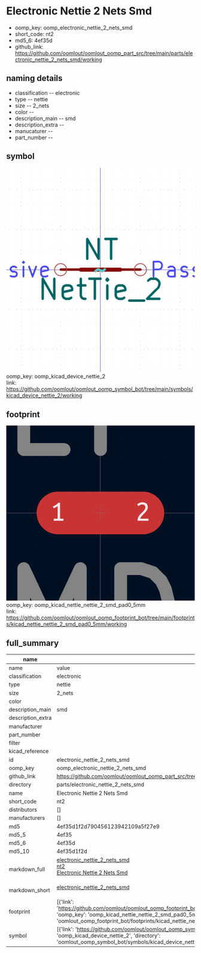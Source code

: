 # Electronic Nettie 2 Nets Smd

  
* oomp_key: oomp_electronic_nettie_2_nets_smd 
* short_code: nt2
* md5_6: 4ef35d  
* github_link: https://github.com/oomlout/oomlout_oomp_part_src/tree/main/parts/electronic_nettie_2_nets_smd/working  
## naming details
* classification -- electronic
* type -- nettie
* size -- 2_nets
* color -- 
* description_main -- smd
* description_extra -- 
* manucaturer -- 
* part_number -- 



## symbol

![](symbol/0/working/working_600.png)  
oomp_key: oomp_kicad_device_nettie_2  
link: https://github.com/oomlout/oomlout_oomp_symbol_bot/tree/main/symbols/kicad_device_nettie_2/working  

## footprint

![](footprint/0/working/working_600.png)  
oomp_key: oomp_kicad_nettie_nettie_2_smd_pad0_5mm  
link: https://github.com/oomlout/oomlout_oomp_footprint_bot/tree/main/footprints/kicad_nettie_nettie_2_smd_pad0_5mm/working  

## full_summary
| name | value | 
| --- | --- | 
| name | value | 
| classification | electronic | 
| type | nettie | 
| size | 2_nets | 
| color |  | 
| description_main | smd | 
| description_extra |  | 
| manufacturer |  | 
| part_number |  | 
| filter |  | 
| kicad_reference |  | 
| id | electronic_nettie_2_nets_smd | 
| oomp_key | oomp_electronic_nettie_2_nets_smd | 
| github_link | https://github.com/oomlout/oomlout_oomp_part_src/tree/main/parts/electronic_nettie_2_nets_smd/working | 
| directory | parts/electronic_nettie_2_nets_smd | 
| name | Electronic Nettie 2 Nets Smd | 
| short_code | nt2 | 
| distributors | [] | 
| manufacturers | [] | 
| md5 | 4ef35d1f2d790456123942109a5f27e9 | 
| md5_5 | 4ef35 | 
| md5_6 | 4ef35d | 
| md5_10 | 4ef35d1f2d | 
| markdown_full | [electronic_nettie_2_nets_smd](https://github.com/oomlout/oomlout_oomp_part_src/tree/main/parts/electronic_nettie_2_nets_smd/working)<br>[nt2](https://github.com/oomlout/oomlout_oomp_part_src/tree/main/parts/electronic_nettie_2_nets_smd/working)<br>[Electronic Nettie 2 Nets Smd](https://github.com/oomlout/oomlout_oomp_part_src/tree/main/parts/electronic_nettie_2_nets_smd/working)<br><br> | 
| markdown_short | [electronic_nettie_2_nets_smd](https://github.com/oomlout/oomlout_oomp_part_src/tree/main/parts/electronic_nettie_2_nets_smd/working)<br><br> | 
| footprint | [{'link': 'https://github.com/oomlout/oomlout_oomp_footprint_bot/tree/main/foootprntss/kicad_nettie_nettie_2_smd_pad0_5mm', 'oomp_key': 'oomp_kicad_nettie_nettie_2_smd_pad0_5mm', 'directory': 'oomlout_oomp_footprint_bot/footprints/kicad_nettie_nettie_2_smd_pad0_5mm//working/working.kicad_mod'}] | 
| symbol | [{'link': 'https://github.com/oomlout/oomlout_oomp_symbol_bot/tree/main/symbols/kicad_device_nettie_2', 'oomp_key': 'oomp_kicad_device_nettie_2', 'directory': 'oomlout_oomp_symbol_bot/symbols/kicad_device_nettie_2//working/working.kicad_sym'}] | 
